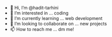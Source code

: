 - 👋 Hi, I’m @hadit-tarhini
- 👀 I’m interested in ... coding
- 🌱 I’m currently learning ... web development
- 💞️ I’m looking to collaborate on ... new projects
- 📫 How to reach me ... dm me!

<!---
hadit-tarhini/hadit-tarhini is a ✨ special ✨ repository because its `README.md` (this file) appears on your GitHub profile.
You can click the Preview link to take a look at your changes.
--->
